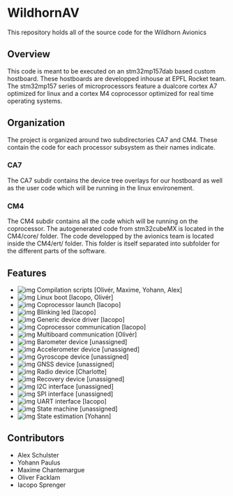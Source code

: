 # WildhornAV
This repository holds all of the source code for the Wildhorn Avionics

## Overview
This code is meant to be executed on an stm32mp157dab based custom hostboard. These hostboards are developped inhouse at EPFL Rocket team. The stm32mp157 series of microprocessors feature a dualcore cortex A7 optimized for linux and a cortex M4 coprocessor optimized for real time operating systems. 


## Organization
The project is organized around two subdirectories CA7 and CM4. These contain the code for each processor subsystem as their names indicate.

### CA7
The CA7 subdir contains the device tree overlays for our hostboard as well as the user code which will be running in the linux environement.

### CM4
The CM4 subdir contains all the code which will be running on the coprocessor. The autogenerated code from stm32cubeMX is located in the CM4/core/ folder. The code developped by the avionics team is located inside the CM4/ert/ folder. This folder is itself separated into subfolder for the different parts of the software.

## Features
* ![img](https://img.shields.io/badge/Feature-Done-success) Compilation scripts [Olivér, Maxime, Yohann, Alex]
* ![img](https://img.shields.io/badge/Feature-Done-success) Linux boot [Iacopo, Olivér]
* ![img](https://img.shields.io/badge/Feature-Done-success) Coprocessor launch [Iacopo]
* ![img](https://img.shields.io/badge/Feature-Done-success) Blinking led [Iacopo]
* ![img](https://img.shields.io/badge/Feature-Progress-important) Generic device driver [Iacopo] 
* ![img](https://img.shields.io/badge/Feature-Progress-important) Coprocessor communication [Iacopo]
* ![img](https://img.shields.io/badge/Feature-Progress-important) Multiboard communication [Olivér]
* ![img](https://img.shields.io/badge/Feature-Unstarted-critical) Barometer device [unassigned]
* ![img](https://img.shields.io/badge/Feature-Unstarted-critical) Accelerometer device [unassigned]
* ![img](https://img.shields.io/badge/Feature-Unstarted-critical) Gyroscope device [unassigned]
* ![img](https://img.shields.io/badge/Feature-Unstarted-critical) GNSS device [unassigned]
* ![img](https://img.shields.io/badge/Feature-Progress-important) Radio device [Charlotte]
* ![img](https://img.shields.io/badge/Feature-Unstarted-critical) Recovery device [unassigned]
* ![img](https://img.shields.io/badge/Feature-Unstarted-critical) I2C interface [unassigned]
* ![img](https://img.shields.io/badge/Feature-Unstarted-critical) SPI interface [unassigned]
* ![img](https://img.shields.io/badge/Feature-Progress-important) UART interface [Iacopo]
* ![img](https://img.shields.io/badge/Feature-Unstarted-critical) State machine [unassigned]
* ![img](https://img.shields.io/badge/Feature-Unstarted-critical) State estimation [Yohann]

## Contributors

* Alex Schulster
* Yohann Paulus
* Maxime Chantemargue
* Oliver Facklam
* Iacopo Sprenger


